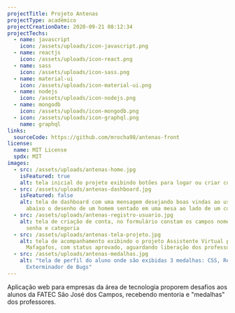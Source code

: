 ```yaml
---
projectTitle: Projeto Antenas
projectType: acadêmico
projectCreationDate: 2020-09-21 08:12:34
projectTechs:
  - name: javascript
    icon: /assets/uploads/icon-javascript.png
  - name: reactjs
    icon: /assets/uploads/icon-react.png
  - name: sass
    icon: /assets/uploads/icon-sass.png
  - name: material-ui
    icon: /assets/uploads/icon-material-ui.png
  - name: nodejs
    icon: /assets/uploads/icon-nodejs.png
  - name: mongodb
    icon: /assets/uploads/icon-mongodb.png
  - icon: /assets/uploads/icon-graphql.png
    name: graphql
links:
  sourceCode: https://github.com/mrocha98/antenas-front
license:
  name: MIT License
  spdx: MIT
images:
  - src: /assets/uploads/antenas-home.jpg
    isFeatured: true
    alt: tela inicial do projeto exibindo botões para logar ou criar conta
  - src: /assets/uploads/antenas-dashboard.jpg
    isFeatured: false
    alt: tela de dashboard com uma mensagem desejando boas vindas ao usuário e
      abaixo o desenho de um homem sentado em uma mesa ao lado de um computador
  - src: /assets/uploads/antenas-registro-usuario.jpg
    alt: tela de criação de conta, no formulário constam os campos nome, email,
      senha e categoria
  - src: /assets/uploads/antenas-tela-projeto.jpg
    alt: tela de acompanhamento exibindo o projeto Assistente Virtual para
      Mafagafos, com status aprovado, aguardando liberação dos professores
  - src: /assets/uploads/antenas-medalhas.jpg
    alt: "tela de perfil do aluno onde são exibidas 3 medalhas: CSS, ReactJS e
      Exterminador de Bugs"
---
```

Aplicação web para empresas da área de tecnologia proporem desafios aos alunos da FATEC São José dos Campos, recebendo mentoria e "medalhas" dos professores.